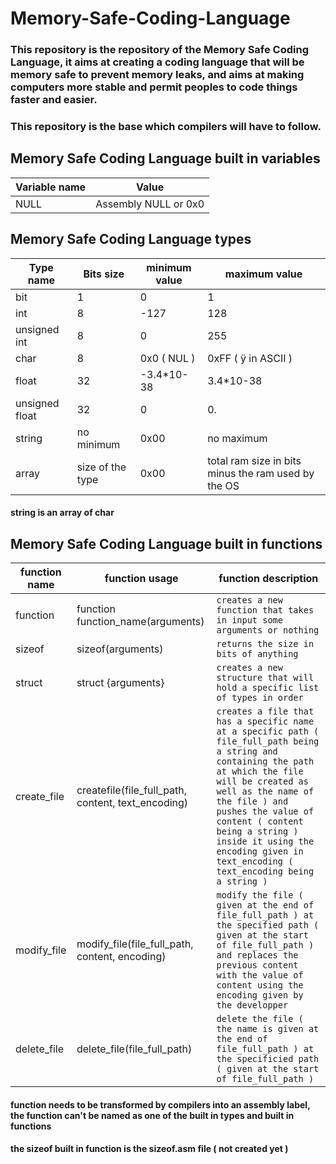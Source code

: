 # Memory-Safe-Coding-Language

### This repository is the repository of the Memory Safe Coding Language, it aims at creating a coding language that will be memory safe to prevent memory leaks, and aims at making computers more stable and permit peoples to code things faster and easier.
### This repository is the base which compilers will have to follow.


## Memory Safe Coding Language built in variables

Variable name | Value |
--- | --- |
NULL | Assembly NULL or 0x0 |


## Memory Safe Coding Language types

Type name | Bits size | minimum value | maximum value |
--- | --- | --- | --- |
bit | 1 | 0 | 1 |
int | 8 | -127 | 128 |
unsigned int | 8 | 0 | 255 |
char | 8 | 0x0 ( NUL ) | 0xFF ( ÿ in ASCII ) |
float | 32 | -3.4*10-38 | 3.4*10-38 |
unsigned float | 32 | 0 | 0. |
string | no minimum | 0x00 | no maximum |
array | size of the type | 0x00 | total ram size in bits minus the ram used by the OS |

#### string is an array of char


## Memory Safe Coding Language built in functions

function name | function usage | function description |
--- | --- | --- |
function | function function_name(arguments) | ``creates a new function that takes in input some arguments or nothing`` |
sizeof | sizeof(arguments) | ``returns the size in bits of anything`` |
struct | struct {arguments} | ``creates a new structure that will hold a specific list of types in order`` |
create_file | createfile(file_full_path, content, text_encoding) | ``creates a file that has a specific name at a specific path ( file_full_path being a string and containing the path at which the file will be created as well as the name of the file ) and pushes the value of content ( content being a string ) inside it using the encoding given in text_encoding ( text_encoding being a string )`` |
modify_file | modify_file(file_full_path, content, encoding) | ``modify the file ( given at the end of file_full_path ) at the specified path ( given at the start of file_full_path ) and replaces the previous content with the value of content using the encoding given by the developper`` |
delete_file | delete_file(file_full_path) | ``delete the file ( the name is given at the end of file_full_path ) at the specificied path ( given at the start of file_full_path )`` |

#### function needs to be transformed by compilers into an assembly label, the function can't be named as one of the built in types and built in functions
#### the sizeof built in function is the sizeof.asm file ( not created yet )
